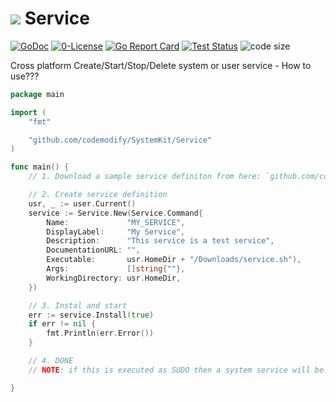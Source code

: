 # ![](https://fonts.gstatic.com/s/i/materialicons/label_important/v4/24px.svg) Service
[![GoDoc](https://godoc.org/github.com/codemodify/SystemKit?status.svg)](https://godoc.org/github.com/codemodify/SystemKit)
[![0-License](https://img.shields.io/badge/license-0--license-brightgreen)](https://github.com/codemodify/TheFreeLicense)
[![Go Report Card](https://goreportcard.com/badge/github.com/codemodify/SystemKit)](https://goreportcard.com/report/github.com/codemodify/SystemKit)
[![Test Status](https://github.com/danawoodman/systemservice/workflows/Test/badge.svg)](https://github.com/danawoodman/systemservice/actions)
![code size](https://img.shields.io/github/languages/code-size/codemodify/SystemKit?style=flat-square)

Cross platform Create/Start/Stop/Delete system or user service
	- How to use???
```go
package main

import (
	"fmt"

	"github.com/codemodify/SystemKit/Service"
)

func main() {
	// 1. Download a sample service definiton from here: `github.com/codemodify/SystemKit/Service/samples/MacOS/service.sh` to your `~/Downloads` folder

	// 2. Create service definition
	usr, _ := user.Current()
	service := Service.New(Service.Command{
		Name:             "MY_SERVICE",
		DisplayLabel:     "My Service",
		Description:      "This service is a test service",
		DocumentationURL: "",
		Executable:       usr.HomeDir + "/Downloads/service.sh"),
		Args:             []string{""},
		WorkingDirectory: usr.HomeDir,
	})

	// 3. Instal and start
	err := service.Install(true)
	if err != nil {
		fmt.Println(err.Error())
	}

	// 4. DONE
	// NOTE: if this is executed as SUDO then a system service will be created instead of user service

}

```
